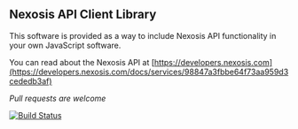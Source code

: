 ## Nexosis API Client Library
This software is provided as a way to include Nexosis API functionality in your own JavaScript software.

You can read about the Nexosis API at [https://developers.nexosis.com](https://developers.nexosis.com/docs/services/98847a3fbbe64f73aa959d3cededb3af)

*Pull requests are welcome*

[![Build Status](https://travis-ci.org/Nexosis/nexosisclient-js.svg?branch=master)](https://travis-ci.org/Nexosis/nexosisclient-js)
